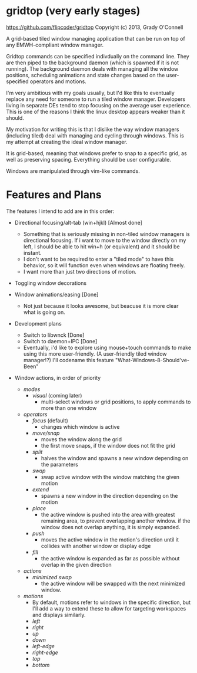 # gridtop (very early stages)
https://github.com/flipcoder/gridtop
Copyright (c) 2013, Grady O'Connell

A grid-based tiled window managing application that can be run on top of any
EMWH-compliant window manager.

Gridtop commands can be specified indivdually on the command line.  They are
then piped to the background daemon (which is spawned if it is not running).
The background daemon deals with managing all the window positions, scheduling
animations and state changes based on the user-specified operators and motions.

I'm very ambitious with my goals usually, but I'd like this to eventually
replace any need for someone to run a tiled window manager.  Developers living
in separate DEs tend to stop focusing on the average user experience.  This is
one of the reasons I think the linux desktop appears weaker than it should.

My motivation for writing this is that I dislike the way window managers
(including tiled) deal with managing and cycling through windows.  This is my
attempt at creating the ideal window manager.

It is grid-based, meaning that windows prefer to snap to a specific grid, as
well as preserving spacing.  Everything should be user configurable.

Windows are manipulated through vim-like commands.

# Features and Plans

The features I intend to add are in this order:
- Directional focusing/alt-tab (win+hjkl) [Almost done]
    - Something that is seriously missing in non-tiled window managers is
      directional focusing.  If i want to move to the window directly on my
      left, I should be able to hit win+h (or equivalent) and it should be
      instant.
    - I don't want to be required to enter a "tiled mode" to have this
      behavior, so it will function even when windows are floating freely.
    - I want more than just two directions of motion.
- Toggling window decorations
- Window animations/easing [Done]
    - Not just because it looks awesome, but beacuse it is more clear what
      is going on.

- Development plans
    - Switch to libwnck [Done]
    - Switch to daemon+IPC [Done]
    - Eventually, i'd like to explore using mouse+touch commands to make using
      this more user-friendly. (A user-friendly tiled window manager!?)
      I'll codename this feature "What-Windows-8-Should've-Been"

- Window actions, in order of priority
    - *modes*
        - *visual* (coming later)
            - multi-select windows or grid positions, to apply commands to more than one window
    - *operators*
        - *focus* (default)
            - changes which window is active
        - *move/snap*
            - moves the window along the grid
            - the first move snaps, if the window does not fit the grid
        - *split*
            - halves the window and spawns a new window depending on the
              parameters
        - *swap*
            - swap active window with the window matching the given motion
        - *extend*
            - spawns a new window in the direction depending on the motion
        - *place*
            - the active window is pushed into the area with greatest remaining area, to prevent overlapping another window.
              if the window does not overlap anything, it is simply expanded.
        - *push*
            - moves the active window in the motion's direction until it collides with another window or display edge
        - *fill*
            - the active window is expanded as far as possible without overlap in the given direction
    - *actions*
        - *minimized swap*
            - the active window will be swapped with the next minimized window.
    - *motions*
        - By default, motions refer to windows in the specific direction, but
          I'll add a way to extend these to allow for targeting workspaces and
          displays similarly.
        - *left*
        - *right*
        - *up*
        - *down*
        - *left-edge*
        - *right-edge*
        - *top*
        - *bottom*

